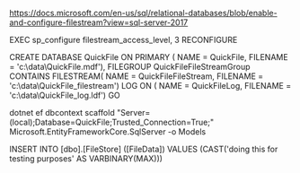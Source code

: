 https://docs.microsoft.com/en-us/sql/relational-databases/blob/enable-and-configure-filestream?view=sql-server-2017

EXEC sp_configure filestream_access_level, 3 
RECONFIGURE  

CREATE DATABASE QuickFile 
ON
PRIMARY ( NAME = QuickFile,
    FILENAME = 'c:\data\QuickFile.mdf'),
FILEGROUP QuickFileFileStreamGroup CONTAINS FILESTREAM( NAME = QuickFileFileStream,
    FILENAME = 'c:\data\QuickFile_filestream')
LOG ON  ( NAME = QuickFileLog,
    FILENAME = 'c:\data\QuickFile_log.ldf')
GO

dotnet ef dbcontext scaffold "Server=(local);Database=QuickFile;Trusted_Connection=True;" Microsoft.EntityFrameworkCore.SqlServer -o Models

INSERT INTO [dbo].[FileStore]
           ([FileData])
     VALUES (CAST('doing this for testing purposes' AS VARBINARY(MAX)))